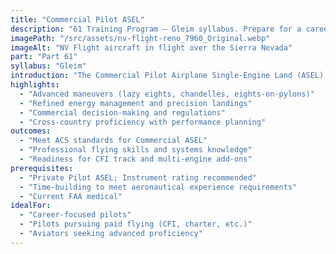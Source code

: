 ```yaml
---
title: "Commercial Pilot ASEL"
description: "61 Training Program — Gleim syllabus. Prepare for a career in aviation. Train to the standards required for paid flying and advanced pilot proficiency."
imagePath: "/src/assets/nv-flight-reno_7960_Original.webp"
imageAlt: "NV Flight aircraft in flight over the Sierra Nevada"
part: "Part 61"
syllabus: "Gleim"
introduction: "The Commercial Pilot Airplane Single-Engine Land (ASEL) certificate is a significant milestone for pilots aspiring to turn their passion for flying into a professional career. This advanced training program is designed to equip you with the skills, knowledge, and experience necessary to operate as a commercial pilot, meeting the rigorous standards set by the FAA. Throughout the course, you'll engage in intensive flight training that emphasizes precision, advanced maneuvers, and complex flight operations. Our experienced instructors will guide you through scenarios that simulate real-world commercial flying, including cross-country navigation, emergency procedures, and high-performance aircraft handling. By the end of this program, you'll be prepared to pass the FAA Commercial Pilot Knowledge Test and Practical Test, positioning you for opportunities in various aviation careers."
highlights:
  - "Advanced maneuvers (lazy eights, chandelles, eights-on-pylons)"
  - "Refined energy management and precision landings"
  - "Commercial decision-making and regulations"
  - "Cross-country proficiency with performance planning"
outcomes:
  - "Meet ACS standards for Commercial ASEL"
  - "Professional flying skills and systems knowledge"
  - "Readiness for CFI track and multi-engine add-ons"
prerequisites:
  - "Private Pilot ASEL; Instrument rating recommended"
  - "Time-building to meet aeronautical experience requirements"
  - "Current FAA medical"
idealFor:
  - "Career-focused pilots"
  - "Pilots pursuing paid flying (CFI, charter, etc.)"
  - "Aviators seeking advanced proficiency"
---
```


